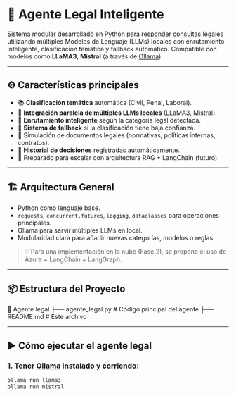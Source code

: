 # 🤖 Agente Legal Inteligente

Sistema modular desarrollado en Python para responder consultas legales utilizando múltiples Modelos de Lenguaje (LLMs) locales con enrutamiento inteligente, clasificación temática y fallback automático. Compatible con modelos como **LLaMA3**, **Mistral** (a través de [Ollama](https://ollama.com/)).

---

## ⚙️ Características principales

- 📚 **Clasificación temática** automática (Civil, Penal, Laboral).
- 🧠 **Integración paralela de múltiples LLMs locales** (LLaMA3, Mistral).
- 🧭 **Enrutamiento inteligente** según la categoría legal detectada.
- 🔁 **Sistema de fallback** si la clasificación tiene baja confianza.
- 📄 Simulación de documentos legales (normativas, políticas internas, contratos).
- 🧾 **Historial de decisiones** registradas automáticamente.
- 📡 Preparado para escalar con arquitectura RAG + LangChain (futuro).

---

## 🏗️ Arquitectura General

- Python como lenguaje base.
- `requests`, `concurrent.futures`, `logging`, `dataclasses` para operaciones principales.
- Ollama para servir múltiples LLMs en local.
- Modularidad clara para añadir nuevas categorías, modelos o reglas.

> 💡 Para una implementación en la nube (Fase 2), se propone el uso de Azure + LangChain + LangGraph.

---

## 📦 Estructura del Proyecto
📁 Agente legal
├── agente_legal.py # Código principal del agente
├── README.md # Este archivo

---

## ▶️ Cómo ejecutar el agente legal

### 1. Tener [Ollama](https://ollama.com) instalado y corriendo:

```bash
ollama run llama3
ollama run mistral

